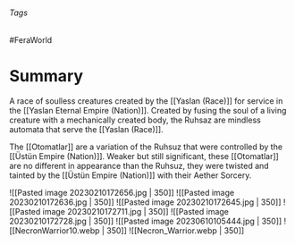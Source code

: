 ###### Tags

#FeraWorld

# Summary
A race of soulless creatures created by the [[Yaslan (Race)]] for service in the [[Yaslan Eternal Empire (Nation)]]. Created by fusing the soul of a living creature with a mechanically created body, the Ruhsaz are mindless automata that serve the [[Yaslan (Race)]].

The [[Otomatlar]] are a variation of the Ruhsuz that were controlled by the [[Üstün Empire (Nation)]]. Weaker but still significant, these [[Otomatlar]] are no different in appearance than the Ruhsuz, they were twisted and tainted by the [[Üstün Empire (Nation)]] with their Aether Sorcery.

![[Pasted image 20230210172656.jpg | 350]]
![[Pasted image 20230210172636.jpg | 350]]
![[Pasted image 20230210172645.jpg | 350]]
![[Pasted image 20230210172711.jpg | 350]]
![[Pasted image 20230210172728.jpg | 350]]
![[Pasted image 20230610105444.jpg | 350]]
![[NecronWarrior10.webp | 350]]
![[Necron_Warrior.webp | 350]]